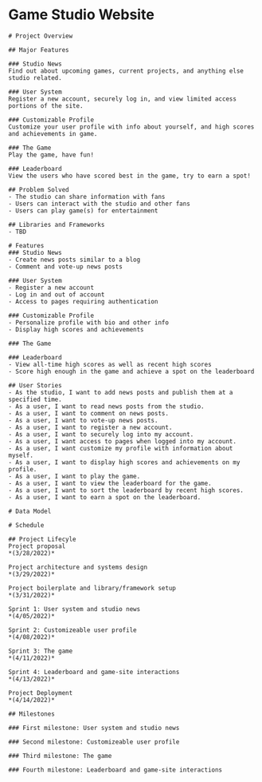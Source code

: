 # Game Studio Website

    # Project Overview

    ## Major Features

    ### Studio News
    Find out about upcoming games, current projects, and anything else studio related.

    ### User System
    Register a new account, securely log in, and view limited access portions of the site.

    ### Customizable Profile
    Customize your user profile with info about yourself, and high scores and achievements in game.

    ### The Game
    Play the game, have fun!

    ### Leaderboard
    View the users who have scored best in the game, try to earn a spot!

    ## Problem Solved
    - The studio can share information with fans
    - Users can interact with the studio and other fans
    - Users can play game(s) for entertainment

    ## Libraries and Frameworks
    - TBD

    # Features
    ### Studio News
    - Create news posts similar to a blog
    - Comment and vote-up news posts

    ### User System
    - Register a new account
    - Log in and out of account
    - Access to pages requiring authentication

    ### Customizable Profile
    - Personalize profile with bio and other info
    - Display high scores and achievements

    ### The Game

    ### Leaderboard
    - View all-time high scores as well as recent high scores
    - Score high enough in the game and achieve a spot on the leaderboard

    ## User Stories
    - As the studio, I want to add news posts and publish them at a specified time.
    - As a user, I want to read news posts from the studio.
    - As a user, I want to comment on news posts.
    - As a user, I want to vote-up news posts.
    - As a user, I want to register a new account.
    - As a user, I want to securely log into my account.
    - As a user, I want access to pages when logged into my account.
    - As a user, I want customize my profile with information about myself.
    - As a user, I want to display high scores and achievements on my profile.
    - As a user, I want to play the game.
    - As a user, I want to view the leaderboard for the game.
    - As a user, I want to sort the leaderboard by recent high scores.
    - As a user, I want to earn a spot on the leaderboard.

    # Data Model

    # Schedule

    ## Project Lifecyle
    Project proposal
    *(3/28/2022)*

    Project architecture and systems design
    *(3/29/2022)*

    Project boilerplate and library/framework setup
    *(3/31/2022)*

    Sprint 1: User system and studio news
    *(4/05/2022)*

    Sprint 2: Customizeable user profile
    *(4/08/2022)*

    Sprint 3: The game
    *(4/11/2022)*

    Sprint 4: Leaderboard and game-site interactions
    *(4/13/2022)*

    Project Deployment
    *(4/14/2022)*

    ## Milestones

    ### First milestone: User system and studio news

    ### Second milestone: Customizeable user profile

    ### Third milestone: The game

    ### Fourth milestone: Leaderboard and game-site interactions
